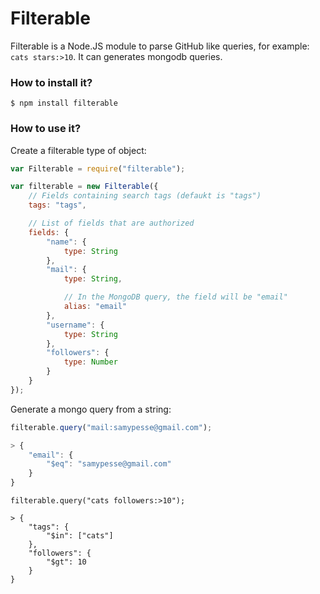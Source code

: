 # Filterable

Filterable is a Node.JS module to parse GitHub like queries, for example: `cats stars:>10`. It can generates mongodb queries.

### How to install it?

```
$ npm install filterable
```

### How to use it?

Create a filterable type of object:

```js
var Filterable = require("filterable");

var filterable = new Filterable({
    // Fields containing search tags (defaukt is "tags")
    tags: "tags",

    // List of fields that are authorized
    fields: {
        "name": {
            type: String
        },
        "mail": {
            type: String,

            // In the MongoDB query, the field will be "email"
            alias: "email"
        },
        "username": {
            type: String
        },
        "followers": {
            type: Number
        }
    }
});
```

Generate a mongo query from a string:

```js
filterable.query("mail:samypesse@gmail.com");

> {
    "email": {
        "$eq": "samypesse@gmail.com"
    }
}
```

```
filterable.query("cats followers:>10");

> {
    "tags": {
        "$in": ["cats"]
    },
    "followers": {
        "$gt": 10
    }
}
```
